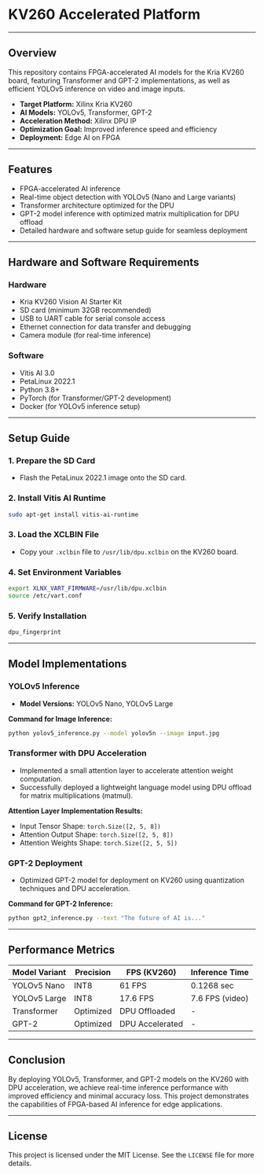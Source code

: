 # KV260 Accelerated Platform

---

## Overview

This repository contains FPGA-accelerated AI models for the Kria KV260 board, featuring Transformer and GPT-2 implementations, as well as efficient YOLOv5 inference on video and image inputs.

- **Target Platform:** Xilinx Kria KV260  
- **AI Models:** YOLOv5, Transformer, GPT-2  
- **Acceleration Method:** Xilinx DPU IP  
- **Optimization Goal:** Improved inference speed and efficiency  
- **Deployment:** Edge AI on FPGA  

---

## Features

- FPGA-accelerated AI inference
- Real-time object detection with YOLOv5 (Nano and Large variants)
- Transformer architecture optimized for the DPU
- GPT-2 model inference with optimized matrix multiplication for DPU offload
- Detailed hardware and software setup guide for seamless deployment

---

## Hardware and Software Requirements

### Hardware
- Kria KV260 Vision AI Starter Kit
- SD card (minimum 32GB recommended)
- USB to UART cable for serial console access
- Ethernet connection for data transfer and debugging
- Camera module (for real-time inference)

### Software
- Vitis AI 3.0
- PetaLinux 2022.1
- Python 3.8+
- PyTorch (for Transformer/GPT-2 development)
- Docker (for YOLOv5 inference setup)

---

## Setup Guide

### 1. Prepare the SD Card
- Flash the PetaLinux 2022.1 image onto the SD card.

### 2. Install Vitis AI Runtime
```bash
sudo apt-get install vitis-ai-runtime
```

### 3. Load the XCLBIN File
- Copy your `.xclbin` file to `/usr/lib/dpu.xclbin` on the KV260 board.

### 4. Set Environment Variables
```bash
export XLNX_VART_FIRMWARE=/usr/lib/dpu.xclbin
source /etc/vart.conf
```

### 5. Verify Installation
```bash
dpu_fingerprint
```

---

## Model Implementations

### YOLOv5 Inference
- **Model Versions:** YOLOv5 Nano, YOLOv5 Large

**Command for Image Inference:**
```bash
python yolov5_inference.py --model yolov5n --image input.jpg
```

### Transformer with DPU Acceleration
- Implemented a small attention layer to accelerate attention weight computation.
- Successfully deployed a lightweight language model using DPU offload for matrix multiplications (matmul).

**Attention Layer Implementation Results:**
- Input Tensor Shape: `torch.Size([2, 5, 8])`
- Attention Output Shape: `torch.Size([2, 5, 8])`
- Attention Weights Shape: `torch.Size([2, 5, 5])`

### GPT-2 Deployment
- Optimized GPT-2 model for deployment on KV260 using quantization techniques and DPU acceleration.

**Command for GPT-2 Inference:**
```bash
python gpt2_inference.py --text "The future of AI is..."
```

---

## Performance Metrics

| Model Variant | Precision | FPS (KV260) | Inference Time |
|----------------|------------|---------------|----------------|
| YOLOv5 Nano      | INT8       | 61 FPS          | 0.1268 sec      |
| YOLOv5 Large     | INT8       | 17.6 FPS        | 7.6 FPS (video) |
| Transformer      | Optimized  | DPU Offloaded   | -               |
| GPT-2            | Optimized  | DPU Accelerated  | -               |

---

## Conclusion
By deploying YOLOv5, Transformer, and GPT-2 models on the KV260 with DPU acceleration, we achieve real-time inference performance with improved efficiency and minimal accuracy loss. This project demonstrates the capabilities of FPGA-based AI inference for edge applications.

---

## License
This project is licensed under the MIT License. See the `LICENSE` file for more details.

